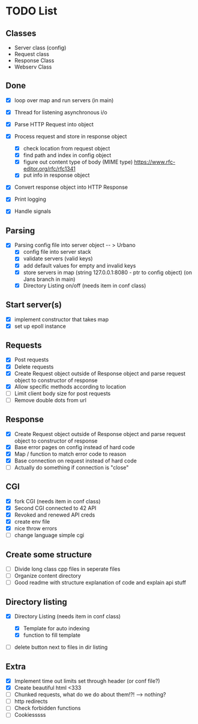 # TODO List

## Classes
-	Server class (config)
-	Request class
-	Response Class
-	Webserv Class

## Done
- [x] loop over map and run servers (in main)
- [X] Thread for listening asynchronous i/o
- [x] Parse HTTP Request into object
- [x] Process request and store in response object
	- [x] check location from request object
	- [x] find path and index in config object
	- [x] figure out content type of body (MIME type) https://www.rfc-editor.org/rfc/rfc1341
	- [x] put info in response object
- [x] Convert response object into HTTP Response
- [x] Print logging
- [x] Handle signals


## Parsing
- [x] Parsing config file into server object -- > Urbano
	- [x] config file into server stack
	- [x] validate servers (valid keys)
	- [x] add default values for empty and invalid keys
	- [x] store servers in map (string 127.0.0.1:8080 - ptr to config object) (on Jans branch in main)
	- [x] Directory Listing on/off (needs item in conf class)

## Start server(s)
- [x] implement constructor that takes map
- [x] set up epoll instance

## Requests
- [x] Post requests
- [x] Delete requests
- [x] Create Request object outside of Response object and parse request object to constructor of response
- [x] Allow specific methods according to location
- [ ] Limit client body size for post requests
- [ ] Remove double dots from url

## Response
- [x] Create Request object outside of Response object and parse request object to constructor of response
- [x] Base error pages on config instead of hard code
- [x] Map / function to match error code to reason
- [x] Base connection on request instead of hard code
- [ ] Actually do something if connection is "close"

## CGI
- [x] fork CGI (needs item in conf class)
- [x] Second CGI connected to 42 API
- [x] Revoked and renewed API creds
- [x] create env file 
- [x] nice throw errors
- [ ] change language simple cgi

## Create some structure
- [ ] Divide long class cpp files in seperate files
- [ ] Organize content directory
- [ ] Good readme with structure explanation of code and explain api stuff

## Directory listing
- [x] Directory Listing (needs item in conf class)
	- [x] Template for auto indexing
	- [x] function to fill template
- [ ] delete button next to files in dir listing


## Extra
- [x] Implement time out limits set through header (or conf file?)
- [x] Create beautiful html <333
- [ ] Chunked requests, what do we do about them!?! --> nothing?
- [ ] http redirects
- [ ] Check forbidden functions
- [ ] Cookiesssss